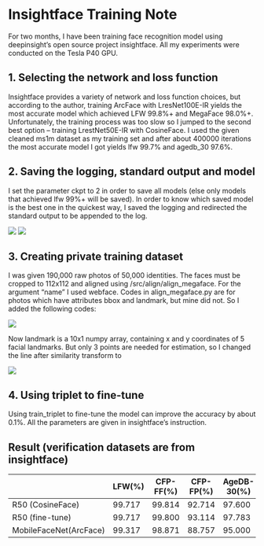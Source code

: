 # Insightface Training Note
For two months, I have been training face recognition model using deepinsight’s open source project insightface.
All my experiments were conducted on the Tesla P40 GPU.

## 1. Selecting the network and loss function
Insightface provides a variety of network and loss function choices, but according to the author, training ArcFace with LresNet100E-IR yields the most accurate model which achieved LFW 99.8%+ and MegaFace 98.0%+. Unfortunately, the training process was too slow so I jumped to the second best option – training LrestNet50E-IR with CosineFace. I used the given cleaned ms1m dataset as my training set and after about 400000 iterations the most accurate model I got yields lfw 99.7% and agedb_30 97.6%.

## 2. Saving the logging, standard output and model
I set the parameter ckpt to 2 in order to save all models (else only models that achieved lfw 99%+ will be saved). In order to know which saved model is the best one in the quickest way, I saved the logging and redirected the standard output to be appended to the log.

![](https://github.com/shangleyi/insightface-training-note/raw/master/QQ截图20180904110632.png)
![](https://github.com/shangleyi/insightface-training-note/raw/master/QQ截图20180904110723.png)

## 3. Creating private training dataset
I was given 190,000 raw photos of 50,000 identities. The faces must be cropped to 112x112 and aligned using /src/align/align_megaface. For the argument “name” I used webface.
Codes in align_megaface.py are for photos which have attributes bbox and landmark, but mine did not. So I added the following codes:

![](https://github.com/shangleyi/insightface-training-note/raw/master/QQ截图20180904105710.png)

Now landmark is a 10x1 numpy array, containing x and y coordinates of 5 facial landmarks. But only 3 points are needed for estimation, so I changed the line after similarity transform to

![](https://github.com/shangleyi/insightface-training-note/raw/master/QQ截图20180904110506.png)

## 4. Using triplet to fine-tune
Using train_triplet to fine-tune the model can improve the accuracy by about 0.1%. All the parameters are given in insightface’s instruction.

## Result (verification datasets are from insightface)
|                         | LFW(%)  | CFP-FF(%)  | CFP-FP(%)  | AgeDB-30(%)  |
| ----------------        | ------  | ---------  | ---------  | -----------  |
| R50 (CosineFace)        | 99.717  | 99.814     | 92.714     | 97.600       |
| R50 (fine-tune)         | 99.717  | 99.800     | 93.114     | 97.783       |
| MobileFaceNet(ArcFace)  | 99.317  | 98.871     | 88.757     | 95.000       |
